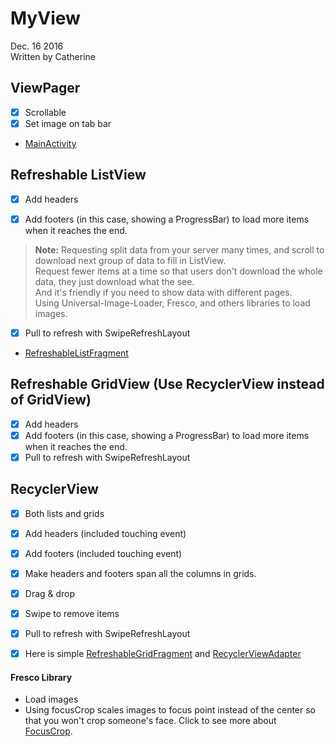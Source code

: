 MyView
===================
Dec. 16 2016  
Written by Catherine

## ViewPager
- [x] Scrollable
- [x] Set image on tab bar
- [MainActivity]

## Refreshable ListView
  - [x] Add headers
  - [x] Add footers (in this case, showing a ProgressBar) to load more items when it reaches the end.     


  > **Note:**
  > Requesting split data from your server many times, and scroll to download next group of data to fill in ListView.    
  > Request fewer items at a time so that users don't download the whole data, they just download what the see.    
  And it's friendly if you need to show data with different pages.    
  > Using Universal-Image-Loader, Fresco, and others libraries to load images.
  - [x] Pull to refresh with SwipeRefreshLayout
  - [RefreshableListFragment]


## Refreshable GridView (Use RecyclerView instead of GridView)
  - [x] Add headers
  - [x] Add footers (in this case, showing a ProgressBar) to load more items when it reaches the end.    
  - [x] Pull to refresh with SwipeRefreshLayout

## RecyclerView
  - [x] Both lists and grids
  - [x] Add headers (included touching event)
  - [x] Add footers (included touching event)
  - [x] Make headers and footers span all the columns in grids.
  - [x] Drag & drop
  - [x] Swipe to remove items
  - [x] Pull to refresh with SwipeRefreshLayout
  - [x] Here is simple [RefreshableGridFragment] and [RecyclerViewAdapter]


#### Fresco Library
  - Load images
  - Using focusCrop scales images to focus point instead of the center so that you won't crop someone's face. Click to see more about [FocusCrop].


   [FocusCrop]:<http://frescolib.org/docs/scaling.html#FocusCrop>
   [MainActivity]:<https://github.com/Catherine22/MyView/blob/master/app/src/main/java/catherine/com/myview/MainActivity.java>  
   [RefreshableListFragment]:<https://github.com/Catherine22/MyView/blob/master/app/src/main/java/catherine/com/myview/RefreshableListFragment.java>  
   [RefreshableGridFragment]:<https://github.com/Catherine22/MyView/blob/master/app/src/main/java/catherine/com/myview/RefreshableGridFragment.java>  
   [RecyclerViewAdapter]:<https://github.com/Catherine22/MyView/blob/master/app/src/main/java/catherine/com/myview/adapters/RecyclerViewAdapter.java>  
   [RecyclerView/]:<https://github.com/Catherine22/MyView/blob/master/app/src/main/java/catherine/com/myview/view/recycler_view/>  
